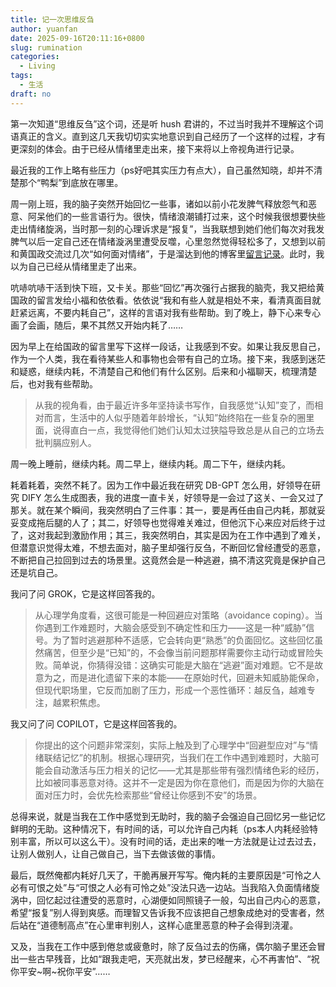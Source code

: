 ```yaml
---
title: 记一次思维反刍
author: yuanfan
date: 2025-09-16T20:11:16+0800
slug: rumination
categories:
  - Living
tags:
  - 生活
draft: no
---
```


<!--more-->

第一次知道“思维反刍”这个词，还是听 hush 君讲的，不过当时我并不理解这个词语真正的含义。直到这几天我切切实实地意识到自己经历了一个这样的过程，才有更深刻的体会。由于已经从情绪里走出来，接下来将以上帝视角进行记录。

最近我的工作上略有些压力（ps好吧其实压力有点大），自己虽然知晓，却并不清楚那个“鸭梨”到底放在哪里。

周一刚上班，我的脑子突然开始回忆一些事，诸如以前小花发脾气释放怨气和恶意、阿呆他们的一些言语行为。很快，情绪浪潮铺打过来，这个时候我很想要快些走出情绪旋涡，当时那一刻的心理诉求是“报复”，当我联想到她们他们每次对我发脾气以后一定自己还在情绪漩涡里遭受反噬，心里忽然觉得轻松多了，又想到以前和黄国政交流过几次“如何面对情绪”，于是溜达到他的博客里[留言记录](https://github.com/residualsun1/Residualsun/discussions/82?notification_referrer_id=NT_kwDOAcfgb7QxODcwMzg3NTA2MzoyOTg3NjMzNQ#discussioncomment-14399289)。此时，我以为自己已经从情绪里走了出来。

吭哧吭哧干活到快下班，又卡关。那些“回忆”再次强行占据我的脑壳，我又把给黄国政的留言发给小福和依依看。依依说“我和有些人就是相处不来，看清真面目就赶紧远离，不要内耗自己”，这样的言语对我有些帮助。到了晚上，静下心来专心画了会画，随后，果不其然又开始内耗了……

因为早上在给国政的留言里写下这样一段话，让我感到不安。如果让我反思自己，作为一个人类，我在看待某些人和事物也会带有自己的立场。接下来，我感到迷茫和疑惑，继续内耗，不清楚自己和他们有什么区别。后来和小福聊天，梳理清楚后，也对我有些帮助。

>从我的视角看，由于最近许多年坚持读书写作，自我感觉“认知”变了，而相对而言，生活中的人似乎随着年龄增长，“认知”始终陷在一些复杂的圈里面，说得直白一点，我觉得他们她们认知太过狭隘导致总是从自己的立场去批判膈应别人。

周一晚上睡前，继续内耗。周二早上，继续内耗。周二下午，继续内耗。

耗着耗着，突然不耗了。因为工作中最近我在研究 DB-GPT 怎么用，好领导在研究 DIFY 怎么生成图表，我的进度一直卡关，好领导是一会过了这关、一会又过了那关。就在某个瞬间，我突然明白了三件事：其一，要是再任由自己内耗，那就妥妥变成拖后腿的人了；其二，好领导也觉得难关难过，但他沉下心来应对后终于过了，这对我起到激励作用；其三，我突然明白，其实是因为在工作中遇到了难关，但潜意识觉得太难，不想去面对，脑子里却强行反刍，不断回忆曾经遭受的恶意，不断把自己拉回到过去的场景里。这竟然会是一种逃避，搞不清这究竟是保护自己还是坑自己。

我问了问 GROK，它是这样回答我的。

>从心理学角度看，这很可能是一种回避应对策略（avoidance coping）。当你遇到工作难题时，大脑会感受到不确定性和压力——这是一种“威胁”信号。为了暂时逃避那种不适感，它会转向更“熟悉”的负面回忆。这些回忆虽然痛苦，但至少是“已知”的，不会像当前问题那样需要你主动行动或冒险失败。简单说，你猜得没错：这确实可能是大脑在“逃避”面对难题。它不是故意为之，而是进化遗留下来的本能——在原始时代，回避未知威胁能保命，但现代职场里，它反而加剧了压力，形成一个恶性循环：越反刍，越难专注，越累积焦虑。

我又问了问 COPILOT，它是这样回答我的。

>你提出的这个问题非常深刻，实际上触及到了心理学中“回避型应对”与“情绪联结记忆”的机制。根据心理研究，当我们在工作中遇到难题时，大脑可能会自动激活与压力相关的记忆——尤其是那些带有强烈情绪色彩的经历，比如被同事恶意对待。这并不一定是因为你在意他们，而是因为你的大脑在面对压力时，会优先检索那些“曾经让你感到不安”的场景。

总得来说，就是当我在工作中感觉到无助时，我的脑子会强迫自己回忆另一些记忆鲜明的无助。这种情况下，有时间的话，可以允许自己内耗（ps本人内耗经验特别丰富，所以可以这么干）。没有时间的话，走出来的唯一方法就是让过去过去，让别人做别人，让自己做自己，当下去做该做的事情。

最后，既然俺都内耗好几天了，干脆再展开写写。俺内耗的主要原因是“可怜之人必有可恨之处”与“可恨之人必有可怜之处”没法只选一边站。当我陷入负面情绪旋涡中，回忆起过往遭受的恶意时，心湖便如同照镜子一般，勾出自己内心的恶意，希望“报复”别人得到爽感。而理智又告诉我不应该把自己想象成绝对的受害者，然后站在“道德制高点”在心里审判别人，这样心底里恶意的种子会得到浇灌。

又及，当我在工作中感到倦怠或疲惫时，除了反刍过去的伤痛，偶尔脑子里还会冒出一些古早残音，比如“跟我走吧，天亮就出发，梦已经醒来，心不再害怕”、“祝你平安~啊~祝你平安”……
